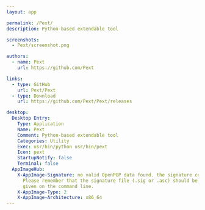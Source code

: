 ```yaml
---
layout: app

permalink: /Pext/
description: Python-based extendable tool

screenshots:
  - Pext/screenshot.png

authors:
  - name: Pext
    url: https://github.com/Pext

links:
  - type: GitHub
    url: Pext/Pext
  - type: Download
    url: https://github.com/Pext/Pext/releases

desktop:
  Desktop Entry:
    Type: Application
    Name: Pext
    Comment: Python-based extendable tool
    Categories: Utility
    Exec: usr/bin/python usr/bin/pext
    Icon: pext
    StartupNotify: false
    Terminal: false
  AppImageHub:
    X-AppImage-Signature: no valid OpenPGP data found. the signature could not be verified.
      Please remember that the signature file (.sig or .asc) should be the first file
      given on the command line.
    X-AppImage-Type: 2
    X-AppImage-Architecture: x86_64
---
```

